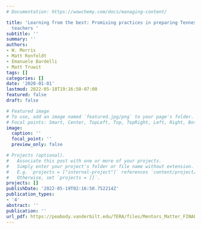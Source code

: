 ```yaml
---
# Documentation: https://wowchemy.com/docs/managing-content/

title: 'Learning from the best: Promising practices in preparing Tennessee’s future
  teachers '
subtitle: ''
summary: ''
authors:
- W. Morris
- Matt Ronfeldt
- Emanuele Bardelli
- Matt Truwit
tags: []
categories: []
date: '2020-01-01'
lastmod: 2022-05-18T19:16:50-07:00
featured: false
draft: false

# Featured image
# To use, add an image named `featured.jpg/png` to your page's folder.
# Focal points: Smart, Center, TopLeft, Top, TopRight, Left, Right, BottomLeft, Bottom, BottomRight.
image:
  caption: ''
  focal_point: ''
  preview_only: false

# Projects (optional).
#   Associate this post with one or more of your projects.
#   Simply enter your project's folder or file name without extension.
#   E.g. `projects = ["internal-project"]` references `content/project/deep-learning/index.md`.
#   Otherwise, set `projects = []`.
projects: []
publishDate: '2022-05-19T02:16:50.752214Z'
publication_types:
- '4'
abstract: ''
publication: ''
url_pdf: https://peabody.vanderbilt.edu/TERA/files/Mentors_Matter_FINAL.pdf
---
```

